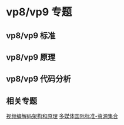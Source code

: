 # vp8/vp9 专题

## vp8/vp9 标准

## vp8/vp9 原理

## vp8/vp9 代码分析

## 相关专题

[视频编解码架构和原理](codec-arch/README.md)
[多媒体国际标准-资源集合](./media-standard.md)